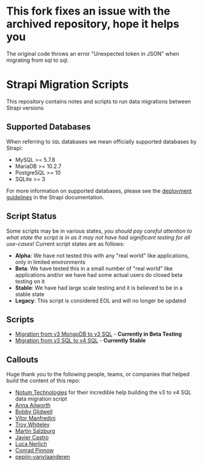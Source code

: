 # This fork fixes an issue with the archived repository, hope it helps you
The original code throws an error "Unexpected token in JSON" when migrating from sql to sql.

# Strapi Migration Scripts

This repository contains notes and scripts to run data migrations between Strapi versions

## Supported Databases

When referring to `SQL` databases we mean officially supported databases by Strapi:

- MySQL >= 5.7.8
- MariaDB >= 10.2.7
- PostgreSQL >= 10
- SQLite >= 3

For more information on supported databases, please see the [deployment guidelines](https://docs.strapi.io/developer-docs/latest/setup-deployment-guides/deployment.html#general-guidelines) in the Strapi documentation.

## Script Status

Some scripts may be in various states, *you should pay careful attention to what state the script is in as it may not have had significant testing for all use-cases*! Current script states are as follows:

- **Alpha**: We have not tested this with any "real world" like applications, only in limited environments
- **Beta**: We have tested this in a small number of "real world" like applications and/or we have had some actual users do closed beta testing on it
- **Stable**: We have had large scale testing and it is believed to be in a stable state
- **Legacy**: This script is considered EOL and will no longer be updated

## Scripts

- [Migration from v3 MongoDB to v3 SQL](./v3-mongodb-v3-sql/README.md) - **Currently in Beta Testing**
- [Migration from v3 SQL to v4 SQL](./v3-sql-v4-sql/README.md) - **Currently Stable**

## Callouts

Huge thank you to the following people, teams, or companies that helped build the content of this repo:

- [Notum Technologies](https://notum.cz/en/) for their incredible help building the v3 to v4 SQL data migration script
- [Anna Ailworth](https://github.com/aailworth)
- [Bobby Glidwell](https://github.com/bglidwell)
- [Vítor Manfredini](https://github.com/vitormanfredini)
- [Troy Whiteley](https://github.com/dawnerd)
- [Martin Salzburg](https://github.com/msalzburg)
- [Javier Castro](https://github.com/jacargentina)
- [Luca Nerlich](https://github.com/LucaNerlich)
- [Conrad Pinnow](https://github.com/ConradP)
- [pepijn-vanvlaanderen](https://github.com/pepijn-vanvlaanderen)
